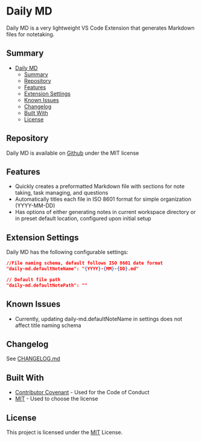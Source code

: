 # Daily MD

Daily MD is a very lightweight VS Code Extension that generates Markdown files for notetaking.

## Summary

- [Daily MD](#daily-md)
  - [Summary](#summary)
  - [Repository](#repository)
  - [Features](#features)
  - [Extension Settings](#extension-settings)
  - [Known Issues](#known-issues)
  - [Changelog](#changelog)
  - [Built With](#built-with)
  - [License](#license)

## Repository

Daily MD is available on [Github](https://github.com/garonfok/daily-md) under the MIT license

## Features

- Quickly creates a preformatted Markdown file with sections for note taking, task managing, and questions
- Automatically titles each file in ISO 8601 format for simple organization (YYYY-MM-DD)
- Has options of either generating notes in current workspace directory or in preset default location, configured upon initial setup

## Extension Settings

Daily MD has the following configurable settings:

```JSON
//File naming schema, default follows ISO 8601 date format
"daily-md.defaultNoteName": "{YYYY}-{MM}-{DD}.md"

// Default file path
"daily-md.defaultNotePath": ""
```

## Known Issues

- Currently, updating daily-md.defaultNoteName in settings does not affect title naming schema

## Changelog

See [CHANGELOG.md](CHANGELOG.md)

## Built With

- [Contributor Covenant](https://www.contributor-covenant.org/) - Used for the Code of Conduct
- [MIT](https://opensource.org/licenses/MIT) - Used to choose the license

## License

This project is licensed under the [MIT](LICENSE)
License.
